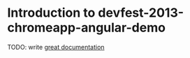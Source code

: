 # Introduction to devfest-2013-chromeapp-angular-demo

TODO: write [great documentation](http://jacobian.org/writing/great-documentation/what-to-write/)

